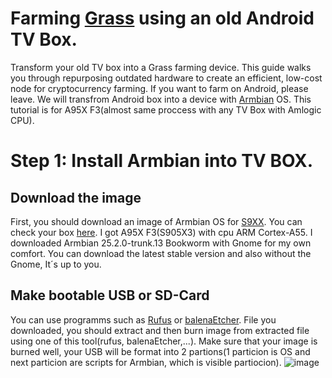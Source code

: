 # Farming [Grass](https://app.getgrass.io/register/?referralCode=sD8cUjUDV1uXTZO) using an old Android TV Box.
Transform your old TV box into a Grass farming device. This guide walks you through repurposing outdated hardware to create an efficient, low-cost node for cryptocurrency farming. If you want to farm on Android, please leave. We will transfrom Android box into a device with [Armbian](https://www.armbian.com/) OS. This tutorial is for A95X F3(almost same proccess with any TV Box with Amlogic CPU).
# Step 1: Install Armbian into TV BOX.
## Download the image
First, you should download an image of Armbian OS for [S9XX](https://www.armbian.com/amlogic-s9xx-tv-box/). You can check your box [here](https://github.com/devmfc/debian-on-amlogic/blob/main/README.md). I got A95X F3(S905X3) with cpu ARM Cortex-A55. I downloaded Armbian 25.2.0-trunk.13 Bookworm with Gnome for my own comfort. You can download the latest stable version and also without the Gnome, It´s up to you.
## Make bootable USB or SD-Card
You can use programms such as [Rufus](https://rufus.ie/sk/) or [balenaEtcher](https://etcher.balena.io/). File you downloaded, you should extract and then burn image from extracted file using one of this tool(rufus, balenaEtcher,...). Make sure that your image is burned well, your USB will be format into 2 partions(1 particion is OS and next particion are scripts for Armbian, which is visible partiocion). 
![image](https://github.com/user-attachments/assets/548e5b98-6b0e-4411-8bbe-69a2d9f6914e)



